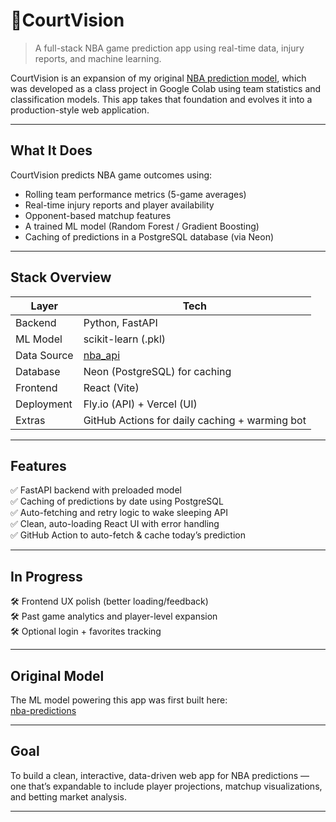 # 🏀CourtVision

> A full-stack NBA game prediction app using real-time data, injury reports, and machine learning.

CourtVision is an expansion of my original [NBA prediction model](https://github.com/al3jandroR/nba_predictions), which was developed as a class project in Google Colab using team statistics and classification models. This app takes that foundation and evolves it into a production-style web application.

---

## What It Does

CourtVision predicts NBA game outcomes using:
- Rolling team performance metrics (5-game averages)
- Real-time injury reports and player availability
- Opponent-based matchup features
- A trained ML model (Random Forest / Gradient Boosting)
- Caching of predictions in a PostgreSQL database (via Neon)

---

## Stack Overview

| Layer        | Tech                                 |
|--------------|--------------------------------------|
| Backend      | Python, FastAPI                      |
| ML Model     | scikit-learn (.pkl)                  |
| Data Source  | [nba_api](https://github.com/swar/nba_api) |
| Database     | Neon (PostgreSQL) for caching        |
| Frontend     | React (Vite)                         |
| Deployment   | Fly.io (API) + Vercel (UI)           |
| Extras       | GitHub Actions for daily caching + warming bot |

---

## Features

✅ FastAPI backend with preloaded model  
✅ Caching of predictions by date using PostgreSQL  
✅ Auto-fetching and retry logic to wake sleeping API  
✅ Clean, auto-loading React UI with error handling  
✅ GitHub Action to auto-fetch & cache today’s prediction

---

## In Progress

🛠 Frontend UX polish (better loading/feedback)  
🛠 Past game analytics and player-level expansion  
🛠 Optional login + favorites tracking  

---

## Original Model

The ML model powering this app was first built here:  
[nba-predictions](https://github.com/al3jandroR/nba_predictions)

---

## Goal

To build a clean, interactive, data-driven web app for NBA predictions — one that’s expandable to include player projections, matchup visualizations, and betting market analysis.

---
